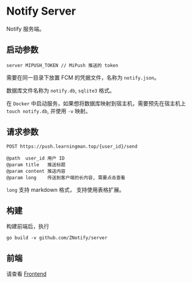 # Notify Server

Notify 服务端。

## 启动参数

```shell
server MIPUSH_TOKEN // MiPush 推送的 token
```

需要在同一目录下放置 FCM 的凭据文件，名称为 `notify.json`。

数据库文件名称为 `notify.db`, `sqlite3` 格式。

在 `Docker` 中启动服务，如果想将数据库映射到宿主机，需要预先在宿主机上 `touch notify.db`, 并使用 `-v` 映射。

## 请求参数
```
POST https://push.learningman.top/{user_id}/send

@path  user_id 用户 ID
@param title   推送标题
@param content 推送内容
@param long    传送到客户端的长内容, 需要点击查看
```

`long` 支持 markdown 格式， 支持使用表格扩展。

## 构建
构建前端后，执行
```shell
go build -v github.com/ZNotify/server
```

## 前端
请查看 [Frontend](https://github.com/ZNotify/frontend)
